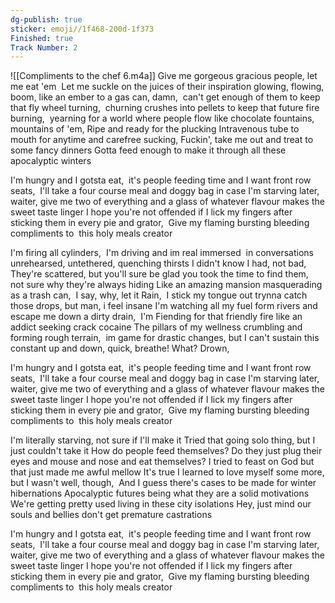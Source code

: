 ```yaml
---
dg-publish: true
sticker: emoji//1f468-200d-1f373
Finished: true
Track Number: 2
---
```

![[Compliments to the chef 6.m4a]]
Give me gorgeous gracious people, let me eat 'em 
Let me suckle on the juices of their inspiration glowing, flowing, boom,
like an ember to a gas can, damn, 
can't get enough of them to keep that fly wheel turning, 
churning crushes into pellets to keep that future fire burning, 
yearning for a world where people flow like chocolate fountains, 
mountains of 'em,
Ripe and ready for the plucking
Intravenous tube to mouth for anytime and carefree sucking,
Fuckin', take me out and treat to some fancy dinners
Gotta feed enough to make it through all these apocalyptic winters

I'm hungry and I gotsta eat, 
it's people feeding time and I want front row seats, 
I'll take a four course meal and doggy bag in case I'm starving later, 
waiter, give me two of everything and a glass of whatever flavour makes the sweet taste linger
I hope you're not offended if I lick my fingers after sticking them in every pie and grator, 
Give my flaming bursting bleeding compliments to  this holy meals creator

I'm firing all cylinders, 
I'm driving and im real immersed 
in conversations unrehearsed, untethered, quenching thirsts I didn't know I had, not bad, 
They're scattered, but you'll sure be glad you took the time to find them, 
not sure why they're always hiding
Like an amazing mansion masquerading as a trash can, 
I say, why, let it Rain, 
I stick my tongue out trynna catch those drops, but man, i feel insane
I'm watching all my fuel form rivers and escape me down a dirty drain, 
I'm Fiending for that friendly fire like an addict seeking crack cocaine
The pillars of my wellness crumbling and forming rough terrain, 
im game for drastic changes, but I can't sustain this constant up and down, quick, breathe! What? Drown, 
 
I'm hungry and I gotsta eat, 
it's people feeding time and I want front row seats, 
I'll take a four course meal and doggy bag in case I'm starving later, 
waiter, give me two of everything and a glass of whatever flavour makes the sweet taste linger
I hope you're not offended if I lick my fingers after sticking them in every pie and grator, 
Give my flaming bursting bleeding compliments to  this holy meals creator
 
I'm literally starving, not sure if I'll make it
Tried that going solo thing, but I just couldn't take it
How do people feed themselves?
Do they just plug their eyes and mouse and nose and eat themselves?
I tried to feast on God but that just made me awful mellow
It's true I learned to love myself some more, but I wasn't well, though, 
And I guess there's cases to be made for winter hibernations
Apocalyptic futures being what they are a solid motivations
We're getting pretty used living in these city isolations
Hey, just mind our souls and bellies don't get premature castrations
  
I'm hungry and I gotsta eat, 
it's people feeding time and I want front row seats, 
I'll take a four course meal and doggy bag in case I'm starving later, 
waiter, give me two of everything and a glass of whatever flavour makes the sweet taste linger
I hope you're not offended if I lick my fingers after sticking them in every pie and grator, 
Give my flaming bursting bleeding compliments to  this holy meals creator 